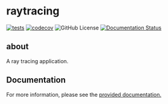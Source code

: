 # raytracing

[![tests](https://github.com/nikkibarry/raytracing/actions/workflows/tests.yml/badge.svg)](https://github.com/nikkibarry/raytracing/actions/workflows/tests.yml)
[![codecov](https://codecov.io/gh/nikkibarry/raytracing/graph/badge.svg?token=BIYIEU04WO)](https://codecov.io/gh/nikkibarry/raytracing)
![GitHub License](https://img.shields.io/github/license/nikkibarry/raytracing)
[![Documentation Status](https://readthedocs.org/projects/ray-tracing/badge/?version=latest)](https://ray-tracing.readthedocs.io/en/latest/?badge=latest)

## about

A ray tracing application.

## Documentation

For more information, please see the [provided documentation.](https://ray-tracing.readthedocs.io/en/latest/)
